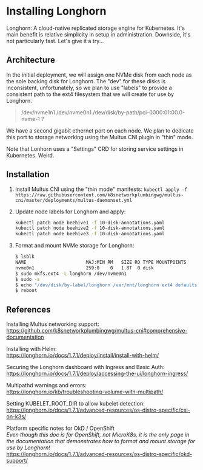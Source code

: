 # Installing Longhorn

Longhorn:  A cloud-native replicated storage engine for Kubernetes.  It's main benefit is relative simplicity in setup in administration.  Downside, it's not particularly fast.  Let's give it a try...

## Architecture

In the initial deployment, we will assign one NVMe disk from each node as the sole backing disk for Longhorn. The "dev" for these disks is inconsistent, unfortunately, so we plan to use "labels"
to provide a consistent path to the ext4 filesystem that we will create for use by Longhorn.

> /dev/nvme1n1
> /dev/nvme0n1
> /dev/disk/by-path/pci-0000:01:00.0-nvme-1
> ?

We have a second gigabit ethernet port on each node.  We plan to dedicate this port to storage networking using the Multus CNI plugin in "thin" mode.

Note that Lonhorn uses a "Settings" CRD for storing service settings in Kubernetes.  Weird.

## Installation

1. Install Multus CNI using the "thin mode" manifests:
   `kubectl apply -f https://raw.githubusercontent.com/k8snetworkplumbingwg/multus-cni/master/deployments/multus-daemonset.yml`
2. Update node labels for Longhorn and apply:

    ```bash
    kubectl patch node beehive1 -f 10-disk-annotations.yaml
    kubectl patch node beehive2 -f 10-disk-annotations.yaml
    kubectl patch node beehive3 -f 10-disk-annotations.yaml
    ```

3. Format and mount NVMe storage for Longhorn:

    ```bash
    $ lsblk
    NAME                      MAJ:MIN RM   SIZE RO TYPE MOUNTPOINTS
    nvme0n1                   259:0    0   1.8T  0 disk
    $ sudo mkfs.ext4 -L longhorn /dev/nvme0n1
    $ sudo -s
    $ echo "/dev/disk/by-label/longhorn /var/mnt/longhorn ext4 defaults 0 1" >> /etc/fstab
    $ reboot
    ```

## References

Installing Multus networking support:  
<https://github.com/k8snetworkplumbingwg/multus-cni#comprehensive-documentation>

Installing with Helm:  
<https://longhorn.io/docs/1.7.1/deploy/install/install-with-helm/>

Securing the Longhorn dashboard with Ingress and Basic Auth:  
<https://longhorn.io/docs/1.7.1/deploy/accessing-the-ui/longhorn-ingress/>

Multipathd warnings and errors:  
<https://longhorn.io/kb/troubleshooting-volume-with-multipath/>

Setting KUBELET_ROOT_DIR to allow kubelet detection:  
<https://longhorn.io/docs/1.7.1/advanced-resources/os-distro-specific/csi-on-k3s/>

Platform specific notes for OkD / OpenShift  
*Even though this doc is for OpenShift, not MicroK8s, it is the only page in the documentation that demonstrates how to format and mount storage for use by Longhorn!*  
<https://longhorn.io/docs/1.7.1/advanced-resources/os-distro-specific/okd-support/>
